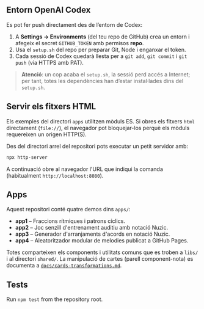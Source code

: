 ## Entorn OpenAI Codex

Es pot fer push directament des de l’entorn de Codex:

1. A **Settings → Environments** (del teu repo de GitHub) crea un entorn i
   afegeix el secret `GITHUB_TOKEN` amb permisos **repo**.
2. Usa el `setup.sh` del repo per preparar Git, Node i enganxar el token.
3. Cada sessió de Codex quedarà llesta per a `git add`, `git commit` i
   `git push` (via HTTPS amb PAT).

> **Atenció**: un cop acaba el `setup.sh`, la sessió perd accés a Internet;
> per tant, totes les dependències han d’estar instal·lades dins del `setup.sh`.

## Servir els fitxers HTML

Els exemples del directori `apps` utilitzen mòduls ES. Si obres els fitxers
`html` directament (`file://`), el navegador pot bloquejar-los perquè els
mòduls requereixen un origen HTTP(S).

Des del directori arrel del repositori pots executar un petit servidor amb:

```bash
npx http-server
```

A continuació obre al navegador l'URL que indiqui la comanda (habitualment
`http://localhost:8080`).

## Apps

Aquest repositori conté quatre demos dins `apps/`:

- **app1** – Fraccions rítmiques i patrons cíclics.
- **app2** – Joc senzill d'entrenament auditiu amb notació Nuzic.
- **app3** – Generador d'arranjaments d'acords en notació Nuzic.
- **app4** – Aleatoritzador modular de melodies publicat a GitHub Pages.

Totes comparteixen els components i utilitats comuns que es troben a `libs/`
i al directori `shared/`.
La manipulació de cartes (parell component-nota) es documenta a
[`docs/cards-transformations.md`](docs/cards-transformations.md).

## Tests

Run `npm test` from the repository root.

